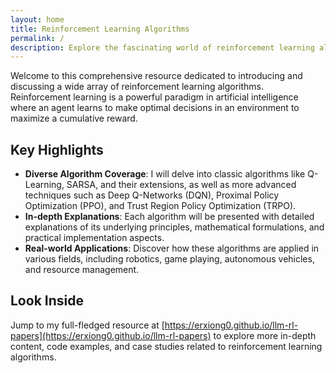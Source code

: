 ```yaml
---
layout: home
title: Reinforcement Learning Algorithms
permalink: /
description: Explore the fascinating world of reinforcement learning algorithms, with in - depth discussions and insights.
---
```


Welcome to this comprehensive resource dedicated to introducing and discussing a wide array of reinforcement learning algorithms. Reinforcement learning is a powerful paradigm in artificial intelligence where an agent learns to make optimal decisions in an environment to maximize a cumulative reward.

## Key Highlights

- **Diverse Algorithm Coverage**: I will delve into classic algorithms like Q-Learning, SARSA, and their extensions, as well as more advanced techniques such as Deep Q-Networks (DQN), Proximal Policy Optimization (PPO), and Trust Region Policy Optimization (TRPO).
- **In-depth Explanations**: Each algorithm will be presented with detailed explanations of its underlying principles, mathematical formulations, and practical implementation aspects.
- **Real-world Applications**: Discover how these algorithms are applied in various fields, including robotics, game playing, autonomous vehicles, and resource management.

## Look Inside

Jump to my full-fledged resource at [https://erxiong0.github.io/llm-rl-papers](https://erxiong0.github.io/llm-rl-papers) to explore more in-depth content, code examples, and case studies related to reinforcement learning algorithms.

